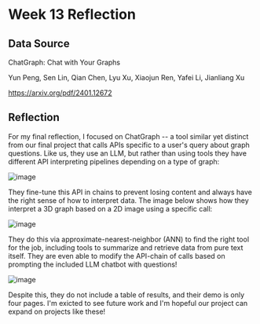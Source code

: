 # Week 13 Reflection
## Data Source

ChatGraph: Chat with Your Graphs

Yun Peng, Sen Lin, Qian Chen, Lyu Xu, Xiaojun Ren, Yafei Li, Jianliang Xu

https://arxiv.org/pdf/2401.12672

## Reflection
For my final reflection, I focused on ChatGraph -- a tool similar yet distinct from our final project that calls APIs specific to a user's query about graph questions.
Like us, they use an LLM, but rather than using tools they have different API interpreting pipelines depending on a type of graph:

![image](https://github.com/akerekon/reflections-research/assets/89589162/42e4b17f-d71e-42f8-a248-237cf1374d0f)

They fine-tune this API in chains to prevent losing content and always have the right sense of how to interpret data. The image below shows how they interpret a 3D graph based on a 2D image using a specific call:

![image](https://github.com/akerekon/reflections-research/assets/89589162/faf854e7-a2e1-4865-af9e-b9529ebe4109)

They do this via approximate-nearest-neighbor (ANN) to find the right tool for the job, including tools to summarize and retrieve data from pure text itself. They are even able to modify the API-chain of calls based on prompting the included LLM chatbot with questions!

![image](https://github.com/akerekon/reflections-research/assets/89589162/a9ece311-b4c5-466e-bdcd-c55f9faa4835)

Despite this, they do not include a table of results, and their demo is only four pages. I'm exicted to see future work and I'm hopeful our project can expand on projects like these!



